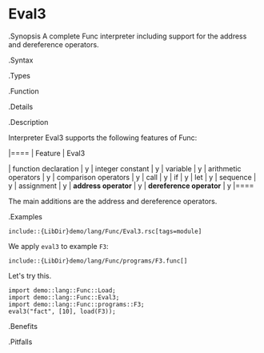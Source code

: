 # Eval3

.Synopsis
A complete Func interpreter including support for the address and dereference operators.

.Syntax

.Types

.Function

.Details

.Description

Interpreter Eval3 supports the following features of Func: 


|====
| Feature              | Eval3

| function declaration | y
| integer constant     | y
| variable             | y
| arithmetic operators | y
| comparison operators | y
| call                 | y
| if                   | y
| let                  | y
| sequence             | y
| assignment           | y
| __address operator__ | y
| __dereference operator__ | y
|====



The main additions are the address and dereference operators.

.Examples
```rascal
include::{LibDir}demo/lang/Func/Eval3.rsc[tags=module]
```

                

We apply `eval3` to example `F3`:
```rascal
include::{LibDir}demo/lang/Func/programs/F3.func[]
```

                
Let's try this.
```rascal-shell
import demo::lang::Func::Load;
import demo::lang::Func::Eval3;
import demo::lang::Func::programs::F3;
eval3("fact", [10], load(F3));
```



.Benefits

.Pitfalls

